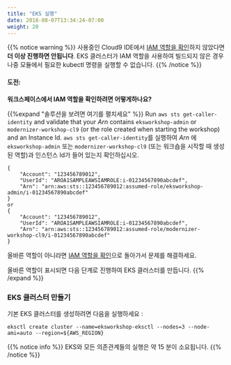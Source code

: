 ```yaml
---
title: "EKS 실행"
date: 2018-08-07T13:34:24-07:00
weight: 20
---
```



{{% notice warning %}}
사용중인 Cloud9 IDE에서 [IAM 역할을 확인](./prerequisites/workspaceiam/#iam-역할-확인)하지 않았다면 **더 이상 진행하면 안됩니다**.
EKS 클러스터가 IAM 역할을 사용하여 빌드되지 않은 경우 나중 모듈에서 필요한 kubectl 명령을 실행할 수 없습니다.
{{% /notice %}}

#### 도전:
**워크스페이스에서 IAM 역할을 확인하려면 어떻게하나요?**

{{%expand "솔루션을 보려면 여기를 펼치세요" %}}
Run `aws sts get-caller-identity` and validate that your _Arn_ contains `eksworkshop-admin` or `modernizer-workshop-cl9` (or the role created when starting the workshop) and an Instance Id.
`aws sts get-caller-identity`를 실행하여 _Arn_ 에`eksworkshop-admin` 또는 `modernizer-workshop-cl9` (또는 워크숍을 시작할 때 생성 된 역할)과 인스턴스 Id가 들어 있는지 확인하십시오.
```output
{
    "Account": "123456789012", 
    "UserId": "AROA1SAMPLEAWSIAMROLE:i-01234567890abcdef", 
    "Arn": "arn:aws:sts::123456789012:assumed-role/eksworkshop-admin/i-01234567890abcdef"
}
or
{
    "Account": "123456789012", 
    "UserId": "AROA1SAMPLEAWSIAMROLE:i-01234567890abcdef", 
    "Arn": "arn:aws:sts::123456789012:assumed-role/modernizer-workshop-cl9/i-01234567890abcdef"
}
```

올바른 역할이 아니라면 [IAM 역할을 확인](./prerequisites/workspaceiam/#iam-역할-확인)으로 돌아가서 문제를 해결하세요.

올바른 역할이 표시되면 다음 단계로 진행하여 EKS 클러스터를 만듭니다.
{{% /expand %}}

### EKS 클러스터 만들기

기본 EKS 클러스터를 생성하려면 다음을 실행하세요 :
```
eksctl create cluster --name=eksworkshop-eksctl --nodes=3 --node-ami=auto --region=${AWS_REGION}
```
{{% notice info %}}
EKS와 모든 의존관계들의 실행은 약 15 분이 소요됩니다.
{{% /notice %}}
